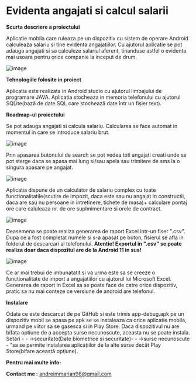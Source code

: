 # Evidenta angajati si calcul salarii
**Scurta descriere a proiectului**

  Aplicatie mobila care ruleaza pe un dispozitiv cu sistem de operare Android  calculeaza salariu si tine evidenta angajatiilor. Cu ajutorul aplicatie se pot adauga angajati si sa calculeze salariul aferent, tinanduse astfel o evidenta mai usoara pentru orice companie la inceput de drum.
  
 ![image](https://user-images.githubusercontent.com/87603679/151360097-4ed19e9e-7557-438d-896b-82344bc212fc.png)

 
 **Tehnologiile folosite in proiect**
 
 Aplicatia este realizata in Android studio cu ajutorul limbajului de programare JAVA. Aplicatia stocheaza in memoria telefonului cu ajutorul SQLite(bază de date SQL care stochează date într un fișier text).

**Roadmap-ul proiectului**

Se pot adauga angajati si calcula salariu. Calcularea se face automat in momentul in care se introduce salariu brut. 

![image](https://user-images.githubusercontent.com/87603679/151385130-3988b4f3-9204-4b29-be73-c10a55172348.png)


Prin apasarea butonului de search se pot vedea toti angajati creati unde se pot sterge daca se apasa mai lung si/sau apela sau trimitere de sms la o singura apasare pe angajat.

![image](https://user-images.githubusercontent.com/87603679/151380109-66ec0b9e-2d85-4b50-8aba-d42adb8635f9.png)


Aplicatia dispune de un calculator de salariu complex cu toate functionalitatile(scutire de impozit, daca este sau nu angajat in constructii, daca are sau nu persoane in intretinere, tichete de masa)+ calculare  pontaj ore care caluleaza nr. de ore suplmimentare si orele de  contract.

![image](https://user-images.githubusercontent.com/87603679/151361683-c37ff602-5e4b-4720-953c-a0c7f34f7de6.png)

Deasemena se poate realiza generarea de raport Excel intr-un fiser ".csv".
Dupa ce a fost completat numele si s-a apasat pe buton, fisierul se afla in folderul de descarcari al telefonului.
**Atentie! Exportul in ".csv" se poate realiza doar daca dispozitul are de la Android 11 in sus!**

![image](https://user-images.githubusercontent.com/87603679/151378283-9c986c18-9150-4701-a8e2-afca183b3f04.png)

Ce ar mai trebui de imbunatatit si va urma este sa se creeze o functionalitate de import a angajatiilor cu ajutorul lui Microsoft Excel. Generarea de raport in Excel sa se poate face de catre orice dispozitiv, pratic sa nu mai conteze ce versiune de android are telefonul.

**Instalare**

Odata ce este descarcat de pe GitHub si este trimis app-debug.apk pe un dispozitiv mobil se apasa pe apk se se instaleaza ca orice aplicatie mobila, urmand pe viitor sa se gasesca si in Play Store. 
Daca dispozitivul nu are bifata optiune de a accepta surse necunoscute, aceasta nu se poate instala.
Setări - - ->securitate(Date biometrice si securitate)- - ->surse necunoscute - "sa se permite instalarea aplicaţiilor de la alte surse decât Play Store(bifare această opţiune).

**Pentru mai multe info:**

**Contact me :** andreimmarian98@gmail.com


